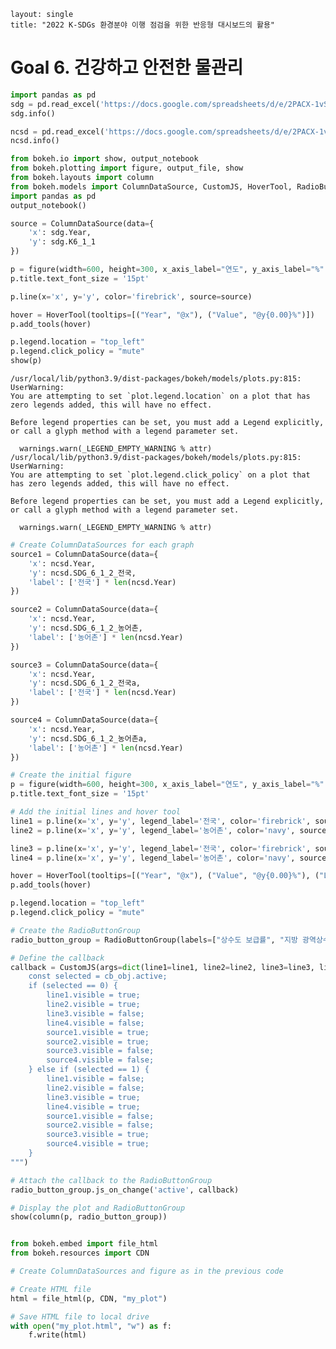 ```
layout: single
title: "2022 K-SDGs 환경분야 이행 점검을 위한 반응형 대시보드의 활용"
```
# Goal 6. 건강하고 안전한 물관리

```python
import pandas as pd
sdg = pd.read_excel('https://docs.google.com/spreadsheets/d/e/2PACX-1vSheI7FJzY_d4HdGA-oNvCcqvG6-f9L99lkw46WQmSj2zzdYAsmWy7FmHJKJ-pujg/pub?output=xlsx')
sdg.info()
```


```python
ncsd = pd.read_excel('https://docs.google.com/spreadsheets/d/e/2PACX-1vRYK8GLD42gFbXu1FZaL07cPkQ87ggC4kvzcJJ7K09v_31NkcelD6Mvf0ID3i6hTA/pub?output=xlsx')
ncsd.info()
```


```python
from bokeh.io import show, output_notebook
from bokeh.plotting import figure, output_file, show
from bokeh.layouts import column
from bokeh.models import ColumnDataSource, CustomJS, HoverTool, RadioButtonGroup
import pandas as pd
output_notebook()
```


```python
source = ColumnDataSource(data={
    'x': sdg.Year,
    'y': sdg.K6_1_1
})

p = figure(width=600, height=300, x_axis_label="연도", y_axis_label="%", title="안전하게 관리되는 식수서비스를 이용하는 인구 비율(%)")
p.title.text_font_size = '15pt'

p.line(x='x', y='y', color='firebrick', source=source)

hover = HoverTool(tooltips=[("Year", "@x"), ("Value", "@y{0.00}%")])
p.add_tools(hover)

p.legend.location = "top_left"
p.legend.click_policy = "mute"
show(p)
```

    /usr/local/lib/python3.9/dist-packages/bokeh/models/plots.py:815: UserWarning: 
    You are attempting to set `plot.legend.location` on a plot that has zero legends added, this will have no effect.
    
    Before legend properties can be set, you must add a Legend explicitly, or call a glyph method with a legend parameter set.
    
      warnings.warn(_LEGEND_EMPTY_WARNING % attr)
    /usr/local/lib/python3.9/dist-packages/bokeh/models/plots.py:815: UserWarning: 
    You are attempting to set `plot.legend.click_policy` on a plot that has zero legends added, this will have no effect.
    
    Before legend properties can be set, you must add a Legend explicitly, or call a glyph method with a legend parameter set.
    
      warnings.warn(_LEGEND_EMPTY_WARNING % attr)






<div class="bk-root" id="9bd6e4ae-c4ae-4b78-bbef-91bcf4122df1" data-root-id="3141"></div>






```python
# Create ColumnDataSources for each graph
source1 = ColumnDataSource(data={
    'x': ncsd.Year,
    'y': ncsd.SDG_6_1_2_전국,
    'label': ['전국'] * len(ncsd.Year)
})

source2 = ColumnDataSource(data={
    'x': ncsd.Year,
    'y': ncsd.SDG_6_1_2_농어촌,
    'label': ['농어촌'] * len(ncsd.Year)
})

source3 = ColumnDataSource(data={
    'x': ncsd.Year,
    'y': ncsd.SDG_6_1_2_전국a,
    'label': ['전국'] * len(ncsd.Year)
})

source4 = ColumnDataSource(data={
    'x': ncsd.Year,
    'y': ncsd.SDG_6_1_2_농어촌a,
    'label': ['농어촌'] * len(ncsd.Year)
})

# Create the initial figure
p = figure(width=600, height=300, x_axis_label="연도", y_axis_label="%", title="상수도 보급률")
p.title.text_font_size = '15pt'

# Add the initial lines and hover tool
line1 = p.line(x='x', y='y', legend_label='전국', color='firebrick', source=source1)
line2 = p.line(x='x', y='y', legend_label='농어촌', color='navy', source=source2)

line3 = p.line(x='x', y='y', legend_label='전국', color='firebrick', source=source3)
line4 = p.line(x='x', y='y', legend_label='농어촌', color='navy', source=source4)

hover = HoverTool(tooltips=[("Year", "@x"), ("Value", "@y{0.00}%"), ("Label", "@label")])
p.add_tools(hover)

p.legend.location = "top_left"
p.legend.click_policy = "mute"

# Create the RadioButtonGroup
radio_button_group = RadioButtonGroup(labels=["상수도 보급률", "지방 광역상수도 이용 급수 보급률"], active=0)

# Define the callback
callback = CustomJS(args=dict(line1=line1, line2=line2, line3=line3, line4=line4, source1=source1, source2=source2, source3=source3, source4=source4), code="""
    const selected = cb_obj.active;
    if (selected == 0) {
        line1.visible = true;
        line2.visible = true;
        line3.visible = false;
        line4.visible = false;
        source1.visible = true;
        source2.visible = true;
        source3.visible = false;
        source4.visible = false;
    } else if (selected == 1) {
        line1.visible = false;
        line2.visible = false;
        line3.visible = true;
        line4.visible = true;
        source1.visible = false;
        source2.visible = false;      
        source3.visible = true;
        source4.visible = true;
    }
""")

# Attach the callback to the RadioButtonGroup
radio_button_group.js_on_change('active', callback)

# Display the plot and RadioButtonGroup
show(column(p, radio_button_group))
```





<div class="bk-root" id="c78bdcc2-4a04-4b8b-b8d9-a7061b841694" data-root-id="3362"></div>






```python

from bokeh.embed import file_html
from bokeh.resources import CDN

# Create ColumnDataSources and figure as in the previous code

# Create HTML file
html = file_html(p, CDN, "my_plot")

# Save HTML file to local drive
with open("my_plot.html", "w") as f:
    f.write(html)
```


```python

```
